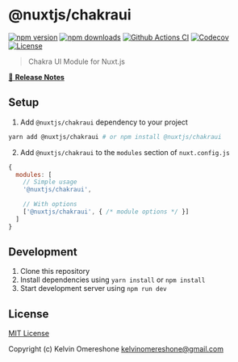 # @nuxtjs/chakraui

[![npm version][npm-version-src]][npm-version-href]
[![npm downloads][npm-downloads-src]][npm-downloads-href]
[![Github Actions CI][github-actions-ci-src]][github-actions-ci-href]
[![Codecov][codecov-src]][codecov-href]
[![License][license-src]][license-href]

> Chakra UI Module for Nuxt.js

[📖 **Release Notes**](./CHANGELOG.md)

## Setup

1. Add `@nuxtjs/chakraui` dependency to your project

```bash
yarn add @nuxtjs/chakraui # or npm install @nuxtjs/chakraui
```

2. Add `@nuxtjs/chakraui` to the `modules` section of `nuxt.config.js`

```js
{
  modules: [
    // Simple usage
    '@nuxtjs/chakraui',

    // With options
    ['@nuxtjs/chakraui', { /* module options */ }]
  ]
}
```

## Development

1. Clone this repository
2. Install dependencies using `yarn install` or `npm install`
3. Start development server using `npm run dev`

## License

[MIT License](./LICENSE)

Copyright (c) Kelvin Omereshone <kelvinomereshone@gmail.com>

<!-- Badges -->
[npm-version-src]: https://img.shields.io/npm/v/@nuxtjs/chakraui/latest.svg
[npm-version-href]: https://npmjs.com/package/@nuxtjs/chakraui

[npm-downloads-src]: https://img.shields.io/npm/dt/@nuxtjs/chakraui.svg
[npm-downloads-href]: https://npmjs.com/package/@nuxtjs/chakraui

[github-actions-ci-src]: https://github.com/https://github.com/DominusKelvin/chakraui-module/workflows/ci/badge.svg
[github-actions-ci-href]: https://github.com/https://github.com/DominusKelvin/chakraui-module/actions?query=workflow%3Aci

[codecov-src]: https://img.shields.io/codecov/c/github/https://github.com/DominusKelvin/chakraui-module.svg
[codecov-href]: https://codecov.io/gh/https://github.com/DominusKelvin/chakraui-module

[license-src]: https://img.shields.io/npm/l/@nuxtjs/chakraui.svg
[license-href]: https://npmjs.com/package/@nuxtjs/chakraui
